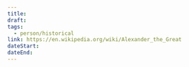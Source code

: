 ```yaml
---
title: 
draft: 
tags:
  - person/historical
link: https://en.wikipedia.org/wiki/Alexander_the_Great
dateStart: 
dateEnd:
---
```


